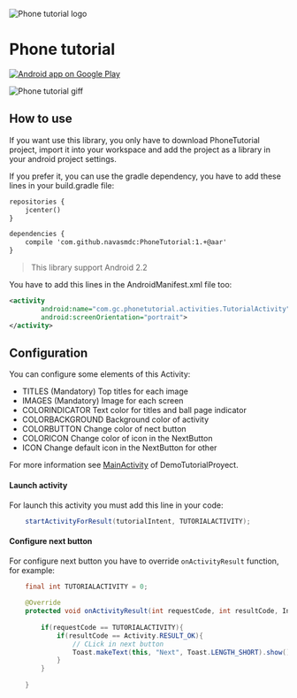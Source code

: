 ![Phone tutorial logo](images/logo.png)

# Phone tutorial

<a href="https://play.google.com/store/apps/details?id=com.gc.demophonetutorial">
  <img alt="Android app on Google Play" src="https://developer.android.com/images/brand/en_app_rgb_wo_45.png" />
</a>

![Phone tutorial giff](images/TutorialPhone.gif)

## How to use

If you want use this library, you only have to download PhoneTutorial project, import it into your workspace and add the project as a library in your android project settings.

If you prefer it, you can use the gradle dependency, you have to add these lines in your build.gradle file:

```xml
repositories {
    jcenter()
}

dependencies {
    compile 'com.github.navasmdc:PhoneTutorial:1.+@aar'
}
```

>This library support Android 2.2

You have to add this lines in the AndroidManifest.xml file too:

```xml
<activity
        android:name="com.gc.phonetutorial.activities.TutorialActivity"
        android:screenOrientation="portrait">
</activity>
```

## Configuration

You can configure some elements of this Activity:

* TITLES (Mandatory) Top titles for each image
* IMAGES (Mandatory) Image for each screen
* COLORINDICATOR Text color for titles and ball page indicator
* COLORBACKGROUND Background color of activity
* COLORBUTTON Change color of nect button
* COLORICON Change color of icon in the NextButton
* ICON Change default icon in the NextButton for other

For more information see [MainActivity](DemoPhoneTutorial/src/com/gc/demophonetutorial/MainActivity.java) of DemoTutorialProyect.

#### Launch activity

For launch this activity you must add this line in your code:

```java
	startActivityForResult(tutorialIntent, TUTORIALACTIVITY);
```

#### Configure next button

For configure next button you have to override `onActivityResult` function, for example:

```java
	final int TUTORIALACTIVITY = 0;
	
	@Override
	protected void onActivityResult(int requestCode, int resultCode, Intent data) {
		
		if(requestCode == TUTORIALACTIVITY){
			if(resultCode == Activity.RESULT_OK){
				// CLick in next button
				Toast.makeText(this, "Next", Toast.LENGTH_SHORT).show();
			}
		}
		
	}
```
